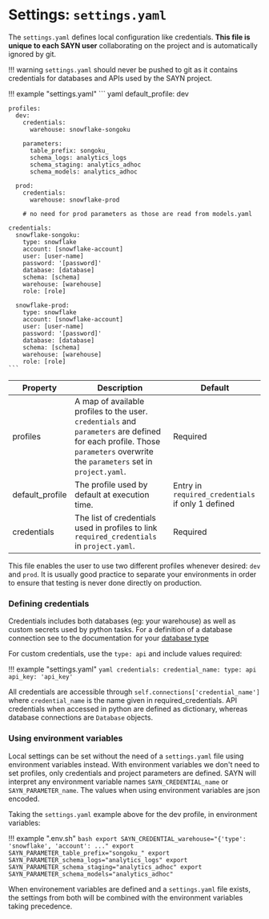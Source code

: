 # Settings: `settings.yaml`

The `settings.yaml` defines local configuration like credentials. **This file is unique to each SAYN user**
collaborating on the project and is automatically ignored by git.

!!! warning
    `settings.yaml` should never be pushed to git as it contains credentials for
    databases and APIs used by the SAYN project.

!!! example "settings.yaml"
    ``` yaml
    default_profile: dev
    
    profiles:
      dev:
        credentials:
          warehouse: snowflake-songoku
    
        parameters:
          table_prefix: songoku_
          schema_logs: analytics_logs
          schema_staging: analytics_adhoc
          schema_models: analytics_adhoc
    
      prod:
        credentials:
          warehouse: snowflake-prod
    
        # no need for prod parameters as those are read from models.yaml
    
    credentials:
      snowflake-songoku:
        type: snowflake
        account: [snowflake-account]
        user: [user-name]
        password: '[password]'
        database: [database]
        schema: [schema]
        warehouse: [warehouse]
        role: [role]
    
      snowflake-prod:
        type: snowflake
        account: [snowflake-account]
        user: [user-name]
        password: '[password]'
        database: [database]
        schema: [schema]
        warehouse: [warehouse]
        role: [role]
    ```

| Property | Description | Default |
| -------- | ----------- | -------- |
| profiles | A map of available profiles to the user. `credentials` and `parameters` are defined for each profile. Those `parameters` overwrite the `parameters` set in `project.yaml`. | Required |
| default_profile | The profile used by default at execution time. | Entry in `required_credentials` if only 1 defined |
| credentials | The list of credentials used in profiles to link `required_credentials` in `project.yaml`. | Required |

This file enables the user to use two different profiles whenever desired: `dev` and `prod`. It is
usually good practice to separate your environments in order to ensure that testing is never done directly
on production.

### Defining credentials

Credentials includes both databases (eg: your warehouse) as well as custom secrets used by python tasks.
For a definition of a database connection see to the documentation for your
[database type](../databases/overview.md)

For custom credentials, use the `type: api` and include values required:

!!! example "settings.yaml"
    ```yaml
    credentials:
      credential_name:
        type: api
        api_key: 'api_key'
    ```

All credentials are accessible through `self.connections['credential_name']` where `credential_name` is the
name given in required_credentials. API credentials when accessed in python are defined as dictionary,
whereas database connections are `Database` objects.

### Using environment variables

Local settings can be set without the need of a `settings.yaml` file using environment variables instead.
With environment variables we don't need to set profiles, only credentials and project parameters are
defined. SAYN will interpret any environment variable names `SAYN_CREDENTIAL_name` or `SAYN_PARAMETER_name`.
The values when using environment variables are json encoded.

Taking the `settings.yaml` example above for the dev profile, in environment variables:

!!! example ".env.sh"
    ```bash
    export SAYN_CREDENTIAL_warehouse="{'type': 'snowflake', 'account': ..."
    export SAYN_PARAMETER_table_prefix="songoku_"
    export SAYN_PARAMETER_schema_logs="analytics_logs"
    export SAYN_PARAMETER_schema_staging="analytics_adhoc"
    export SAYN_PARAMETER_schema_models="analytics_adhoc"
    ```

When environement variables are defined and a `settings.yaml` file exists, the settings from both will
be combined with the environment variables taking precedence.
